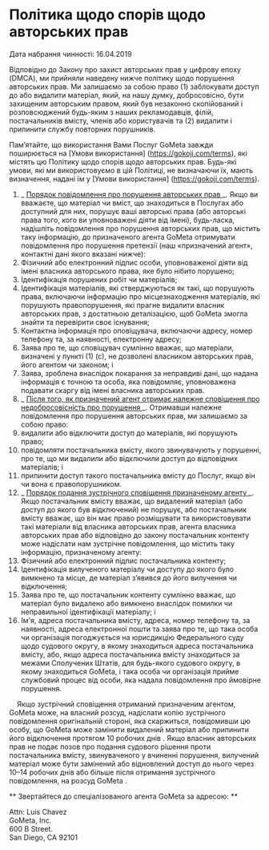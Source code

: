 # Політика щодо спорів щодо авторських прав

Дата набрання чинності: 16.04.2019

Відповідно до Закону про захист авторських прав у цифрову епоху (DMCA), ми прийняли наведену нижче політику щодо порушення авторських прав. Ми залишаємо за собою право (1) заблокувати доступ до або видалити матеріал, який, на нашу думку, добросовісно, ​​бути захищеним авторським правом, який був незаконно скопійований і розповсюджений будь-яким з наших рекламодавців, філій, постачальників вмісту, членів або користувачів та (2) видалити і припинити службу повторних порушників.

Пам’ятайте, що використання Вами Послуг GoMeta завжди поширюється на [Умови використання] (https://gokoji.com/terms), які містять цю Політику щодо спорів щодо авторських прав. Будь-які умови, які ми використовуємо в цій Політиці, не визначаючи їх, мають визначення, надані їм у [Умови використання] (https://gokoji.com/terms).



1. _ <span style = "text-decoration: underline;"> Порядок повідомлення про порушення авторських прав </span> _. Якщо ви вважаєте, що матеріал чи вміст, що знаходиться в Послугах або доступний для них, порушує ваші авторські права (або авторські права того, кого ви уповноважені діяти від імені), будь-ласка, надішліть повідомлення про порушення авторських прав, що містить таку інформацію, до призначеного агента GoMeta отримувати повідомлення про порушення претензії (наш «призначений агент», контактні дані якого вказані нижче):
1. Фізичний або електронний підпис особи, уповноваженої діяти від імені власника авторського права, яке було нібито порушено;
2. Ідентифікація порушених робіт чи матеріалів;
3. Ідентифікація матеріалів, які стверджуються як такі, що порушують права, включаючи інформацію про місцезнаходження матеріалів, які порушують правопорушення, які прагне видалити власник авторських прав, з достатньою деталізацією, щоб GoMeta змогла знайти та перевірити своє існування;
4. Контактна інформація про оповіщувача, включаючи адресу, номер телефону та, за наявності, електронну адресу;
5. Заява про те, що сповіщувач сумлінно вважає, що матеріали, визначені у пункті (1) (с), не дозволені власником авторських прав, його агентом чи законом; і
6. Заява, зроблена внаслідок покарання за неправдиві дані, що надана інформація є точною та особа, яка повідомляє, уповноважена подавати скаргу від імені власника авторських прав.
2. _ <span style = "text-decoration: underline;"> Після того, як призначений агент отримає належне сповіщення про недобросовісність про порушення </span> _. Отримавши належне повідомлення про порушення авторських прав, ми залишаємо за собою право:
1. видалити або відключити доступ до матеріалів, які порушують право;
2. повідомляти постачальника вмісту, якого звинувачують у порушенні, про те, що ми видалили або відключили доступ до відповідних матеріалів; і
3. припинити доступ такого постачальника вмісту до Послуг, якщо він чи вона є правопорушником.
3. _ <span style = "text-decoration: underline;"> Порядок подання зустрічного сповіщення призначеному агенту </span> _. Якщо постачальник вмісту вважає, що видалений матеріал (або доступ до якого був відключений) не порушує, або постачальник вмісту вважає, що він має право розміщувати та використовувати такі матеріали від власника авторських прав, агента власника авторських прав або відповідно до закону постачальник контенту може надіслати нам зустрічне повідомлення, що містить таку інформацію, призначеному агенту:
1. Фізичний або електронний підпис постачальника контенту;
2. Ідентифікація вилученого матеріалу чи доступу до якого було вимкнено та місце, де матеріал з’явився до його вилучення чи відключення;
3. Заява про те, що постачальник контенту сумлінно вважає, що матеріал було видалено або вимкнено внаслідок помилки чи неправильної ідентифікації матеріалу; і
4. Ім'я, адреса постачальника вмісту, адреса, номер телефону та, за наявності, адреса електронної пошти та заява про те, що така особа чи організація погоджується на юрисдикцію Федерального суду щодо судового округу, в якому знаходиться адреса постачальника вмісту, або, якщо адреса постачальника вмісту знаходиться за межами Сполучених Штатів, для будь-якого судового округу, в якому знаходиться GoMeta, і така особа чи організація прийме службовий процес від особи, яка надала повідомлення про ймовірне порушення.

    Якщо зустрічний сповіщення отриманий призначеним агентом, GoMeta може, на власний розсуд, надіслати копію зустрічного повідомлення оригінальній стороні, яка скаржиться, повідомивши цю особу, що GoMeta може замінити видалений матеріал або припинити його відключення протягом 10 робочих днів . Якщо власник авторських прав не подає позов про подання судового рішення проти постачальника вмісту, звинуваченого у вчиненні порушення, вилучений матеріал може бути замінений або відновлений доступ до нього через 10–14 робочих днів або більше після отримання зустрічного повідомлення, на розсуд GoMeta .


** Звертайтеся до спеціалізованого агента GoMeta за адресою: **

Attn: Luis Chavez \
GoMeta, Inc. \
600 B Street. \
San Diego, CA 92101
